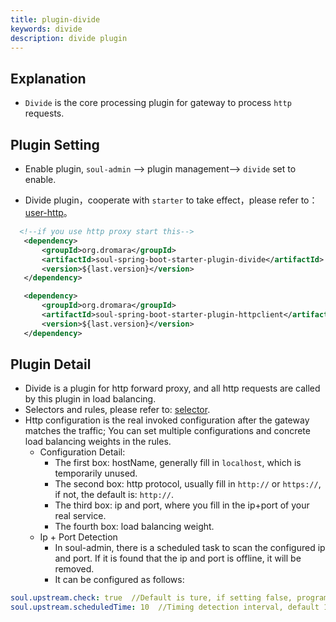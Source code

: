 ```yaml
---
title: plugin-divide
keywords: divide
description: divide plugin
---
```


## Explanation

* `Divide` is the core processing plugin for gateway to process `http` requests.

## Plugin Setting

* Enable plugin, `soul-admin` --> plugin management--> `divide` set to enable.

* Divide plugin，cooperate with `starter` to take effect，please refer to：[user-http](../http-proxy)。

```xml
  <!--if you use http proxy start this-->
   <dependency>
       <groupId>org.dromara</groupId>
       <artifactId>soul-spring-boot-starter-plugin-divide</artifactId>
       <version>${last.version}</version>
   </dependency>

   <dependency>
       <groupId>org.dromara</groupId>
       <artifactId>soul-spring-boot-starter-plugin-httpclient</artifactId>
       <version>${last.version}</version>
   </dependency>

```

## Plugin Detail

* Divide is a plugin for http forward proxy, and all http requests are called by this plugin in load balancing.
* Selectors and rules, please refer to: [selector](../selector-and-rule).
* Http configuration is the real invoked configuration after the gateway matches the traffic; You can set multiple configurations and concrete load balancing weights in the rules.
  * Configuration Detail:
     * The first box: hostName, generally fill in `localhost`, which is temporarily unused.  
     * The second box: http protocol, usually fill in ` http:// ` or ` https:// `, if not, the default is: ` http:// `.
     * The third box: ip and port, where you fill in the ip+port of your real service.
     * The fourth box: load balancing weight.   
  * Ip + Port Detection
     * In soul-admin, there is a scheduled task to scan the configured ip and port. If it is found that the ip and port is offline, it will be removed.
     * It can be configured as follows:

```yaml
soul.upstream.check: true  //Default is ture, if setting false, program will not detect.
soul.upstream.scheduledTime: 10  //Timing detection interval, default 10 seconds.
 ```  
  
 
